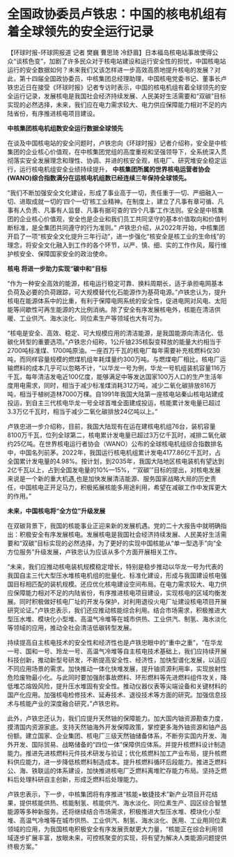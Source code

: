 # 全国政协委员卢铁忠：中国的核电机组有着全球领先的安全运行记录

【环球时报-环球网报道 记者 樊巍 曹思琦
冷舒眉】日本福岛核电站事故使得公众“谈核色变”，加剧了许多民众对于核电站建设和运行安全性的担忧，中国核电站运行的安全数据如何？未来我们又该怎样进一步高效高质地提升核电的发展？对此，第十四届全国政协委员，中核集团总经理助理，中国核电党委书记、董事长卢铁忠近日在接受《环球时报》记者专访时表示，中国的核电机组有着全球领先的安全运行记录，发展核电是我国社会经济持续发展、人民美好生活需要和“双碳”目标实现的必然选择，未来，我们应在电力需求较大、电力供应保障能力相对不足的内陆省份，有序推进核电项目建设。

**中核集团核电机组数安全运行数据全球领先**

在谈及中国核电站的安全问题时，卢铁忠向《环球时报》记者介绍称，安全是中核集团的企业核心价值观，在中核集团党组的高度重视和坚强领导下，全系统深入贯彻落实安全发展理念和理性、协调、并进的核安全观，核电厂、研究堆安全稳定运行，运行核电机组安全业绩持续提升，
**中核集团所属的世界核电运营者协会(WANO)综合指数满分在运核电机组数已经连续三年保持全球领先。**

“我们不断加强安全文化建设，形成了事业高于一切，责任重于一切、严细融入一切、进取成就一切的‘四个一切’核工业精神。在制度上，建立了凡事有章可循、凡事有人负责、凡事有人监督、凡事有据可查的‘四个凡事’工作法则。安全是中核集团的企业核心价值观，安全也是企业和我们员工共同坚守的基本价值取向和价值判断标准，是全集团共同遵守的行为准则。”
卢铁忠介绍，从2022年开始，中核集团开启了一项“核安全文化提升三年行动”，进一步强化“核安全是核工业的生命线”的理念，将安全文化融入到工作的各个环节，以严、慎、细、实的工作作风，履行维护核安全、保障国家安全的政治使命。

**核电** **将进一步助力实现“碳中和”目标**

“作为一种安全高效的能源，核电运行稳定可靠、换料周期长，适于承担电网基本负荷及必要的负荷跟踪，可大规模替代化石能源作为基荷电源。”卢铁忠认为，提升核电在能源体系中的比重，有利于保障电网系统的安全性，促进电网对风电、太阳能等间歇性可再生能源的大比例消纳。除了安全有序发展核电外，核能在清洁供暖、工业供汽、海水淡化、同位素生产等领域也大有可为。

“核电是安全、高效、稳定、可大规模应用的清洁能源，是我国能源向清洁化、低碳化转型的重要选项。”卢铁忠介绍称，1公斤铀235核裂变释放的能量大约相当于2700吨标准煤、1700吨原油。一座百万千瓦的核电厂每年需要补充核燃料仅30吨，而同样容量规模的燃煤机组年耗煤量约300万吨。与燃煤电厂相比，核电厂运输燃料的成本几乎可以忽略不计，“以华龙一号为例，华龙一号机组装机容量116万千瓦，每年清洁发电近100亿度，能够满足中等发达国家100万人口的生产生活年度用电需求，同时，相当于减少标准煤消耗312万吨，减少二氧化碳排放816万吨，相当于植树造林7000万棵。自1991年我国大陆第一座核电站秦山核电站建成投运，到自主三代核电华龙一号全球首堆全面建成投运，核能累计发电量已超过3.3万亿千瓦时，相当于减少二氧化碳排放24亿吨以上。”

卢铁忠进一步介绍称，目前，我国大陆现有在运在建核电机组76台，装机容量8100万千瓦，位列全球第二，核电累计发电量已超过3万亿千瓦时，减排二氧化碳约25亿吨。在世界核电运行者协会（WANO）公布的全球核电机组综合指数排名中，中国名列前茅。2022年，我国运行核电机组累计发电4177.86亿千瓦时，占全国累计发电量的4.98%。按计划，到2035年，我国大陆地区核电装机有望达到2亿千瓦以上，占到全国发电量的10%—15%，“‘双碳’”目标的提出，对核电发展来说是一个新的重大机遇,也是加快发展清洁能源、服务国家战略大局的历史责任，中国核电正开足马力，积极拓展核能多用途利用，希望在减碳工作中发挥更大的作用。”

**未来，中国核电将“全方位”升级发展**

在双碳背景下，我国的核能事业正迎来新的发展机遇。党的二十大报告中就明确指出：积极安全有序发展核电。发展核电是我国社会经济持续发展、人民美好生活需要和“双碳”目标实现的必然选择，为了更好的实现中国核能从“单一型选手”向“全方位服务”升级发展，卢铁忠认为应该从多个方面开展相关工作。

“未来，我们应推动核电装机规模稳定增长，特别是稳步推动以华龙一号为代表的我国自主三代大型压水堆核电机组的批量化、标准化建设，形成与我国建设核电强国目标相匹配的装机规模。还应优化核电建设空间布局。在电力需求较大、电力供应保障能力相对不足的内陆省份，有序推进核电项目建设，实现核电的区域均衡发展。同时积极做好核电厂址的开发与保护，对利用退役火电厂址建设核电项目开展研究论证。”卢铁忠表示，我们还应推动核能综合利用。结合市场需求，积极推进大型压水堆、模块化小型堆、高温气冷堆等在城市供热、工业供汽、制氢、海水淡化等领域的应用，推动全社会清洁低碳转型发展。

持续提高自主核电技术的安全性和经济性也是卢铁忠眼中的“重中之重”，“在华龙一号、国和一号、玲龙一号、高温气冷堆等自主核电技术基础上，我们应持续开展科技创新，推动新型号研发，不断提高安全性、经济性，加快型谱化发展，以适应不同应用场景的需求。加快推动一体化快堆发展，提升铀资源利用率，实现放射性危险废物最小化。与此同时要加强耐事故燃料、环形燃料等先进燃料组件攻关，降低堆芯熔毁风险，提升压水堆固有安全性。推动仪器仪表等尖端设备和关键材料的国产化应用。加强核电检修技术、延寿技术、退役技术等方面的研究。加强信息技术与核能产业的深度融合研究，”卢铁忠称。

此外，卢铁忠还认为，我们应提升天然铀的保障能力。加大国内铀资源勘查力度，摸清国内资源家底。支持天然铀海外开发保障政策，掌控更多海外铀资源和铀产品份额。建立国家、企业集团、核电厂三级天然铀储备体系，不断夯实国内开发、海外开发、国际贸易、战略储备的“四位一体”保障供应体系。并提升核燃料设计制造能力。推进先进核燃料元件技术研发与验证；优化核燃料加工产业布局，提升核燃料供应能力，进一步降低核燃料制造成本。提升核燃料循环后段能力。推进乏燃料公、海、铁联运的体系建设，加快推进核电厂乏燃料离堆贮存能力布局。坚持乏燃料后处理科研自主创新，形成乏燃料后处理能力。

卢铁忠表示，下一步，中核集团将有序推进“核能+敏捷技术”新产业项目开花结果，提供核能供热、核能制氢、核能供汽、海水淡化、同位素生产、园区综合智慧能源等多种新服务。还将继续结合市场需求，积极推进大型压水堆、模块化小型堆、高温气冷堆等在城市供热、工业供汽、制氢、海水淡化、医用、工业用同位素领域的应用，为我国核电积极安全有序发展贡献更大力量，“核能正在综合利用领域逐步扩展丰富，放眼未来，可控核聚变的实现，将有望为解决人类能源问题提供终极方案。”

